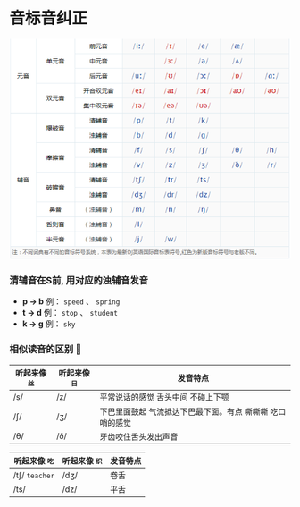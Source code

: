 

# 音标音纠正

![音标](../images/20190408113734.png)


### 清辅音在S前, 用对应的浊辅音发音

- **p -> b**    例： `speed` 、 `spring`
- **t -> d**    例： `stop`  、 `student`
- **k -> g**    例：  `sky`


### 相似读音的区别  :tongue:


| 听起来像 `丝` | 听起来像 `日` | 发音特点 |
|--------|--------| -----------|
|    /s/    |   /z/     | 平常说话的感觉 舌头中间 不碰上下颚 |
| /ʃ/  |  /ʒ/ | 下巴里面鼓起 气流抵达下巴最下面。有点 嘶嘶嘶 吃口哨的感觉 |
| /θ/  |  /ð/ | 牙齿咬住舌头发出声音 |

| 听起来像 `吃` | 听起来像 `织` | 发音特点 |
|--------|--------| -----------|
|    /tʃ/ `teacher` |  /dʒ/  | 卷舌 |
| /ts/    |  /dz/ | 平舌|

